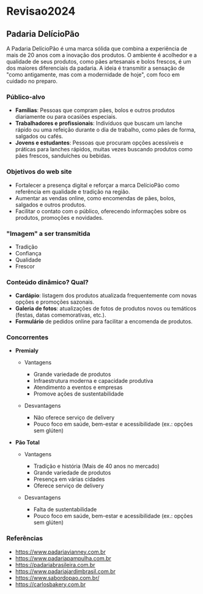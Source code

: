 # Revisao2024

## Padaria DelícioPão

A Padaria DelícioPão é uma marca sólida que combina a experiência de mais de 20 anos com a inovação dos produtos. O ambiente é acolhedor e a qualidade de seus produtos, como pães artesanais e bolos frescos, é um dos maiores diferenciais da padaria. A ideia é transmitir a sensação de "como antigamente, mas com a modernidade de hoje", com foco em cuidado no preparo.

### Público-alvo

- **Famílias**: Pessoas que compram pães, bolos e outros produtos diariamente ou para ocasiões especiais.
- **Trabalhadores e profissionais**: Indivíduos que buscam um lanche rápido ou uma refeição durante o dia de trabalho, como pães de forma, salgados ou cafés.
- **Jovens e estudantes**: Pessoas que procuram opções acessíveis e práticas para lanches rápidos, muitas vezes buscando produtos como pães frescos, sanduíches ou bebidas.

### Objetivos do web site

- Fortalecer a presença digital e reforçar a marca DelícioPão como referência em qualidade e tradição na região.
- Aumentar as vendas online, como encomendas de pães, bolos, salgados e outros produtos.
- Facilitar o contato com o público, oferecendo informações sobre os produtos, promoções e novidades.

### "Imagem" a ser transmitida

- Tradição
- Confiança
- Qualidade
- Frescor

### Conteúdo dinâmico? Qual?

- **Cardápio**: listagem dos produtos atualizada frequentemente com novas opções e promoções sazonais.
- **Galeria de fotos**: atualizações de fotos de produtos novos ou temáticos (festas, datas comemorativas, etc.).
- **Formulário** de pedidos online para facilitar a encomenda de produtos.

### Concorrentes

- **Premialy**
    - Vantagens
        - Grande variedade de produtos
        - Infraestrutura moderna e capacidade produtiva
        - Atendimento a eventos e empresas
        - Promove ações de sustentabilidade

    - Desvantagens
        - Não oferece serviço de delivery
        - Pouco foco em saúde, bem-estar e acessibilidade (ex.: opções sem glúten)

- **Pão Total**
    - Vantagens
        - Tradição e história (Mais de 40 anos no mercado)
        - Grande variedade de produtos
        - Presença em várias cidades
        - Oferece serviço de delivery

    - Desvantagens
        - Falta de sustentabilidade
        - Pouco foco em saúde, bem-estar e acessibilidade (ex.: opções sem glúten)

### Referências

- https://www.padariavianney.com.br
- https://www.padariapampulha.com.br
- https://padariabrasileira.com.br
- https://www.padariajardimbrasil.com.br
- https://www.sabordopao.com.br/
- https://carlosbakery.com.br